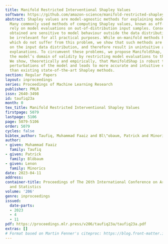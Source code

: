 ```yaml
---
title: Manifold Restricted Interventional Shapley Values
software: https://github.com/amazon-science/manifold-restricted-shapley
abstract: Shapley values are model-agnostic methods for explaining model predictions.
  Many commonly used methods of computing Shapley values, known as off-manifold methods,
  rely on model evaluations on out-of-distribution input samples. Consequently, explanations
  obtained are sensitive to model behaviour outside the data distribution, which may
  be irrelevant for all practical purposes. While on-manifold methods have been proposed
  which do not suffer from this problem, we show that such methods are overly dependent
  on the input data distribution, and therefore result in unintuitive and misleading
  explanations. To circumvent these problems, we propose ManifoldShap, which respects
  the model’s domain of validity by restricting model evaluations to the data manifold.
  We show, theoretically and empirically, that ManifoldShap is robust to off-manifold
  perturbations of the model and leads to more accurate and intuitive explanations
  than existing state-of-the-art Shapley methods.
section: Regular Papers
layout: inproceedings
series: Proceedings of Machine Learning Research
publisher: PMLR
issn: 2640-3498
id: taufiq23a
month: 0
tex_title: Manifold Restricted Interventional Shapley Values
firstpage: 5079
lastpage: 5106
page: 5079-5106
order: 5079
cycles: false
bibtex_author: Taufiq, Muhammad Faaiz and Bl\"obaum, Patrick and Minorics, Lenon
author:
- given: Muhammad Faaiz
  family: Taufiq
- given: Patrick
  family: Blöbaum
- given: Lenon
  family: Minorics
date: 2023-04-11
address:
container-title: Proceedings of The 26th International Conference on Artificial Intelligence
  and Statistics
volume: '206'
genre: inproceedings
issued:
  date-parts:
  - 2023
  - 4
  - 11
pdf: https://proceedings.mlr.press/v206/taufiq23a/taufiq23a.pdf
extras: []
# Format based on Martin Fenner's citeproc: https://blog.front-matter.io/posts/citeproc-yaml-for-bibliographies/
---
```

